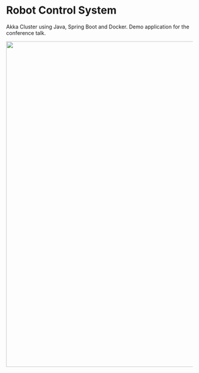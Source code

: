 # Robot Control System
Akka Cluster using Java, Spring Boot and Docker. Demo application for the conference talk.

<img width="880" src="https://cloud.githubusercontent.com/assets/6069066/25247310/27430e56-2613-11e7-886f-0a932ca14217.png">
